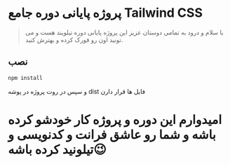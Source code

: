 # پروژه پایانی دوره جامع Tailwind CSS

> با سلام و درود به تمامی دوستان عزیز این پروژه پایانی دوره تیلویند هست و می تونید اون رو فورک کرده و بهترش کنید.

## نصب

```bash
npm install
```

و سپس در روت پروژه در پوشه dist فایل ها قرار دارن

# امیدوارم این دوره و پروژه کار خودشو کرده باشه و شما رو عاشق فرانت و کدنویسی و تیلونید کرده باشه😉
